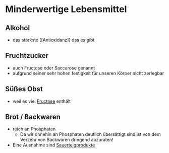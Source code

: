 # Minderwertige Lebensmittel
## Alkohol
- das stärkste [[Antioxidanz]] das es gibt
## Fruchtzucker
- auch Fructose oder Saccarose genannt
- aufgrund seiner sehr hohen festigkeit für unseren Körper nicht zerlegbar

## Süßes Obst
- weil es viel [Fructose](Minderwertige%20Lebensmittel.md#Fruchtzucker) enthält

## Brot / Backwaren
- reich an Phosphaten
	- Da wir ohnehin an Phosphaten deutlich übersättigt sind ist von dem Verzehr von Backwaren dringend abzuraten!
- Eine Ausnahme sind [Sauerteigprodukte](Hochwertige%20Lebensmittel.md#Sauerteigprodukte)